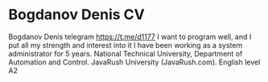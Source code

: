 # Bogdanov Denis CV


Bogdanov Denis
telegram https://t.me/d1177
I want to program well, and I put all my strength and interest into it
I have been working as a system administrator for 5 years.
National Technical University, Department of Automation and Control. JavaRush University (JavaRush.com).
English level A2